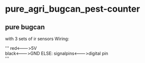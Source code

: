 # pure_agri_bugcan_pest-counter

## pure bugcan
with 3 sets of ir sensors
Wiring:
  
'''
red<--->5V  
black<--->GND 
ELSE: 
signalpins<--->digital pin  
'''
